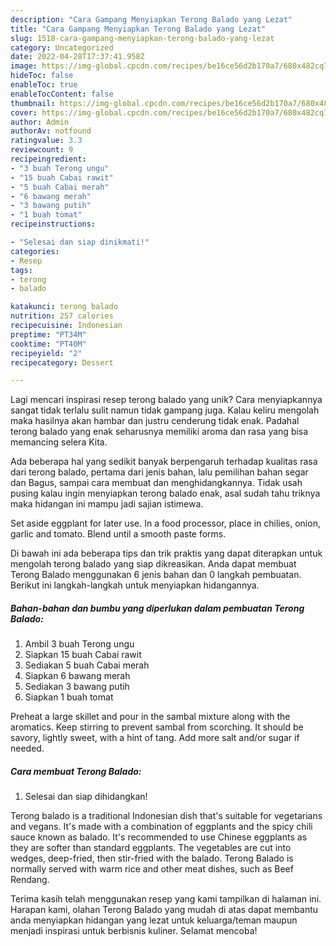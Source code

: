 ```yaml
---
description: "Cara Gampang Menyiapkan Terong Balado yang Lezat"
title: "Cara Gampang Menyiapkan Terong Balado yang Lezat"
slug: 1518-cara-gampang-menyiapkan-terong-balado-yang-lezat
category: Uncategorized
date: 2022-04-28T17:37:41.958Z
image: https://img-global.cpcdn.com/recipes/be16ce56d2b170a7/680x482cq70/terong-balado-foto-resep-utama.jpg
hideToc: false
enableToc: true
enableTocContent: false
thumbnail: https://img-global.cpcdn.com/recipes/be16ce56d2b170a7/680x482cq70/terong-balado-foto-resep-utama.jpg
cover: https://img-global.cpcdn.com/recipes/be16ce56d2b170a7/680x482cq70/terong-balado-foto-resep-utama.jpg
author: Admin
authorAv: notfound
ratingvalue: 3.3
reviewcount: 9
recipeingredient:
- "3 buah Terong ungu"
- "15 buah Cabai rawit"
- "5 buah Cabai merah"
- "6 bawang merah"
- "3 bawang putih"
- "1 buah tomat"
recipeinstructions:

- "Selesai dan siap dinikmati!"
categories:
- Resep
tags:
- terong
- balado

katakunci: terong balado 
nutrition: 257 calories
recipecuisine: Indonesian
preptime: "PT34M"
cooktime: "PT40M"
recipeyield: "2"
recipecategory: Dessert

---
```





Lagi mencari inspirasi resep terong balado yang unik? Cara menyiapkannya sangat tidak terlalu sulit namun tidak gampang juga. Kalau keliru mengolah maka hasilnya akan hambar dan justru cenderung tidak enak. Padahal terong balado yang enak seharusnya memiliki aroma dan rasa yang bisa memancing selera Kita.





Ada beberapa hal yang sedikit banyak berpengaruh terhadap kualitas rasa dari terong balado, pertama dari jenis bahan, lalu pemilihan bahan segar dan Bagus, sampai cara membuat dan menghidangkannya. Tidak usah pusing kalau ingin menyiapkan terong balado enak,      asal sudah tahu triknya maka hidangan ini mampu jadi sajian istimewa.














Set aside eggplant for later use. In a food processor, place in chilies, onion, garlic and tomato. Blend until a smooth paste forms.






Di bawah ini ada beberapa tips dan trik praktis yang dapat diterapkan untuk mengolah terong balado yang siap dikreasikan. Anda dapat membuat Terong Balado menggunakan 6 jenis bahan dan 0 langkah pembuatan. Berikut ini langkah-langkah untuk menyiapkan hidangannya.

<!--inarticleads1-->

##### Bahan-bahan dan bumbu yang diperlukan dalam pembuatan Terong Balado:

1. Ambil 3 buah Terong ungu
1. Siapkan 15 buah Cabai rawit
1. Sediakan 5 buah Cabai merah
1. Siapkan 6 bawang merah
1. Sediakan 3 bawang putih
1. Siapkan 1 buah tomat


Preheat a large skillet and pour in the sambal mixture along with the aromatics. Keep stirring to prevent sambal from scorching. It should be savory, lightly sweet, with a hint of tang. Add more salt and/or sugar if needed. 

<!--inarticleads2-->

##### Cara membuat Terong Balado:


1. Selesai dan siap dihidangkan!

Terong balado is a traditional Indonesian dish that&#39;s suitable for vegetarians and vegans. It&#39;s made with a combination of eggplants and the spicy chili sauce known as balado. It&#39;s recommended to use Chinese eggplants as they are softer than standard eggplants. The vegetables are cut into wedges, deep-fried, then stir-fried with the balado. Terong Balado is normally served with warm rice and other meat dishes, such as Beef Rendang. 

Terima kasih telah menggunakan resep yang kami tampilkan di halaman ini. Harapan kami, olahan Terong Balado yang mudah di atas dapat membantu anda menyiapkan hidangan yang lezat untuk keluarga/teman maupun menjadi inspirasi untuk berbisnis kuliner. Selamat mencoba!
